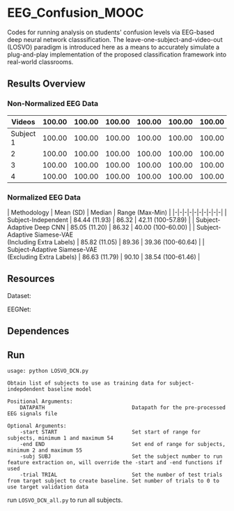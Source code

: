# EEG_Confusion_MOOC
Codes for running analysis on students' confusion levels via EEG-based deep neural network classsification. The leave-one-subject-and-video-out (LOSVO) paradigm is introduced here as a means to accurately simulate a plug-and-play implementation of the proposed classification framework into real-world classrooms.

## Results Overview

### Non-Normalized EEG Data
| Videos| 100.00 | 100.00 | 100.00 | 100.00 | 100.00 | 100.00 | 100.00 | 100.00 | 100.00 | 100.00 |
|-|-|-|-|-|-|-|-|-|-|-|
| Subject 1| 100.00 | 100.00 | 100.00 | 100.00 | 100.00 | 100.00 | 100.00 | 100.00 | 100.00 | 100.00 |
| 2 | 100.00 | 100.00 | 100.00 | 100.00 | 100.00 | 100.00 | 100.00 | 100.00 | 100.00 | 100.00 |
| 3 | 100.00 | 100.00 | 100.00 | 100.00 | 100.00 | 100.00 | 100.00 | 100.00 | 100.00 | 100.00 |
| 4 | 100.00 | 100.00 | 100.00 | 100.00 | 100.00 | 100.00 | 100.00 | 100.00 | 100.00 | 100.00 |

### Normalized EEG Data
| Methodology | Mean (SD) | Median | Range (Max-Min) |
|-|-|-|-|-|-|-|-|-|-|
| Subject-Independent | 84.44 (11.93) | 86.32 | 42.11 (100-57.89) |
| Subject-Adaptive Deep CNN | 85.05 (11.20) | 86.32 | 40.00 (100-60.00) |
| Subject-Adaptive Siamese-VAE<br>(Including Extra Labels) | 85.82 (11.05) | 89.36 | 39.36 (100-60.64) |
| Subject-Adaptive Siamese-VAE<br>(Excluding Extra Labels) | 86.63 (11.79) | 90.10 | 38.54 (100-61.46) |


## Resources
Dataset:

EEGNet:

## Dependences

## Run
```
usage: python LOSVO_DCN.py

Obtain list of subjects to use as training data for subject-indepdendent baseline model

Positional Arguments:
    DATAPATH                            Datapath for the pre-processed EEG signals file

Optional Arguments:
    -start START                        Set start of range for subjects, minimum 1 and maximum 54
    -end END                            Set end of range for subjects, minimum 2 and maximum 55
    -subj SUBJ                          Set the subject number to run feature extraction on, will override the -start and -end functions if used
    -trial TRIAL                        Set the number of test trials from target subject to create baseline. Set number of trials to 0 to use target validation data
```

run `LOSVO_DCN_all.py` to run all subjects.
